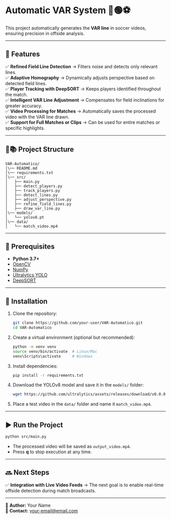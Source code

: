 # Automatic VAR System 🔴🟢⚽

This project automatically generates the **VAR line** in soccer videos, ensuring precision in offside analysis.

---

## 🚀 Features
✅ **Refined Field Line Detection** → Filters noise and detects only relevant lines.  
✅ **Adaptive Homography** → Dynamically adjusts perspective based on detected field lines.  
✅ **Player Tracking with DeepSORT** → Keeps players identified throughout the match.  
✅ **Intelligent VAR Line Adjustment** → Compensates for field inclinations for greater accuracy.  
✅ **Video Processing for Matches** → Automatically saves the processed video with the VAR line drawn.  
✅ **Support for Full Matches or Clips** → Can be used for entire matches or specific highlights.  

---

## 💂️📚 **Project Structure**
```
VAR-Automatico/
│\── README.md
│\── requirements.txt
│\── src/
│   ├── main.py
│   ├── detect_players.py
│   ├── track_players.py
│   ├── detect_lines.py
│   ├── adjust_perspective.py
│   ├── refine_field_lines.py
│   ├── draw_var_line.py
│\── models/
│   └── yolov8.pt
│\── data/
│   └── match_video.mp4
```

---

## 📌 **Prerequisites**
- **Python 3.7+**
- [OpenCV](https://opencv.org/)
- [NumPy](https://numpy.org/)
- [Ultralytics YOLO](https://github.com/ultralytics/ultralytics)
- [DeepSORT](https://github.com/nwojke/deep_sort)

---

## 🔧 **Installation**
1. Clone the repository:
   ```bash
   git clone https://github.com/your-user/VAR-Automatico.git
   cd VAR-Automatico
   ```

2. Create a virtual environment (optional but recommended):
   ```bash
   python -m venv venv
   source venv/bin/activate  # Linux/Mac
   venv\Scripts\activate     # Windows
   ```

3. Install dependencies:
   ```bash
   pip install -r requirements.txt
   ```

4. Download the YOLOv8 model and save it in the `models/` folder:
   ```bash
   wget https://github.com/ultralytics/assets/releases/download/v0.0.0/yolov8n.pt -P models/
   ```

5. Place a test video in the `data/` folder and name it `match_video.mp4`.

---

## ▶ **Run the Project**
```bash
python src/main.py
```
- The processed video will be saved as `output_video.mp4`.
- Press **q** to stop execution at any time.

---

## 🔜 **Next Steps**
✅ **Integration with Live Video Feeds** → The next goal is to enable real-time offside detection during match broadcasts.

---

📌 **Author:** Your Name  
📌 **Contact:** [your-email@email.com](mailto:your-email@email.com)  

